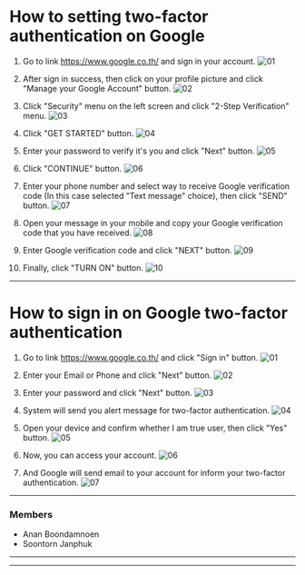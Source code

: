 # How to setting two-factor authentication on Google

1. Go to link https://www.google.co.th/ and sign in your account.
![01](https://github.com/AnanBoondamnoen/AnanBoondamnoen.github.io/blob/main/Image/Google_two-factor_authentication/Setting/Setting_01.JPG)

2. After sign in success, then click on your profile picture and click "Manage your Google Account" button.
![02](https://github.com/AnanBoondamnoen/AnanBoondamnoen.github.io/blob/main/Image/Google_two-factor_authentication/Setting/Setting_02.JPG)

3. Click "Security" menu on the left screen and click "2-Step Verification" menu.
![03](https://github.com/AnanBoondamnoen/AnanBoondamnoen.github.io/blob/main/Image/Google_two-factor_authentication/Setting/Setting_03.JPG)

4. Click "GET STARTED" button.
![04](https://github.com/AnanBoondamnoen/AnanBoondamnoen.github.io/blob/main/Image/Google_two-factor_authentication/Setting/Setting_04.JPG)

5. Enter your password to verify it's you and click "Next" button.
![05](https://github.com/AnanBoondamnoen/AnanBoondamnoen.github.io/blob/main/Image/Google_two-factor_authentication/Setting/Setting_05.JPG)

6. Click "CONTINUE" button.
![06](https://github.com/AnanBoondamnoen/AnanBoondamnoen.github.io/blob/main/Image/Google_two-factor_authentication/Setting/Setting_06.JPG)

7. Enter your phone number and select way to receive Google verification code (In this case selected "Text message" choice), then click "SEND" button.
![07](https://github.com/AnanBoondamnoen/AnanBoondamnoen.github.io/blob/main/Image/Google_two-factor_authentication/Setting/Setting_07.JPG)

8. Open your message in your mobile and copy your Google verification code that you have received.
![08](https://github.com/AnanBoondamnoen/AnanBoondamnoen.github.io/blob/main/Image/Google_two-factor_authentication/Setting/Setting_08.JPG)

9. Enter Google verification code and click "NEXT" button.
![09](https://github.com/AnanBoondamnoen/AnanBoondamnoen.github.io/blob/main/Image/Google_two-factor_authentication/Setting/Setting_09.JPG)

10. Finally, click "TURN ON" button.
![10](https://github.com/AnanBoondamnoen/AnanBoondamnoen.github.io/blob/main/Image/Google_two-factor_authentication/Setting/Setting_10.JPG)

---

# How to sign in on Google two-factor authentication

1. Go to link https://www.google.co.th/ and click "Sign in" button.
![01](https://github.com/AnanBoondamnoen/AnanBoondamnoen.github.io/blob/main/Image/Google_two-factor_authentication/Sign_In/Sign_In_01.JPG)

2. Enter your Email or Phone and click "Next" button.
![02](https://github.com/AnanBoondamnoen/AnanBoondamnoen.github.io/blob/main/Image/Google_two-factor_authentication/Sign_In/Sign_In_02.JPG)

3. Enter your password and click "Next" button.
![03](https://github.com/AnanBoondamnoen/AnanBoondamnoen.github.io/blob/main/Image/Google_two-factor_authentication/Sign_In/Sign_In_03.JPG)

4. System will send you alert message for two-factor authentication.
![04](https://github.com/AnanBoondamnoen/AnanBoondamnoen.github.io/blob/main/Image/Google_two-factor_authentication/Sign_In/Sign_In_04.JPG)

5. Open your device and confirm whether I am true user, then click "Yes" button.
![05](https://github.com/AnanBoondamnoen/AnanBoondamnoen.github.io/blob/main/Image/Google_two-factor_authentication/Sign_In/Sign_In_05.JPG)

6. Now, you can access your account.
![06](https://github.com/AnanBoondamnoen/AnanBoondamnoen.github.io/blob/main/Image/Google_two-factor_authentication/Sign_In/Sign_In_06.JPG)

7. And Google will send email to your account for inform your two-factor authentication.
![07](https://github.com/AnanBoondamnoen/AnanBoondamnoen.github.io/blob/main/Image/Google_two-factor_authentication/Sign_In/Sign_In_07.JPG)

---

### Members
- Anan Boondamnoen
- Soontorn Janphuk

---
---